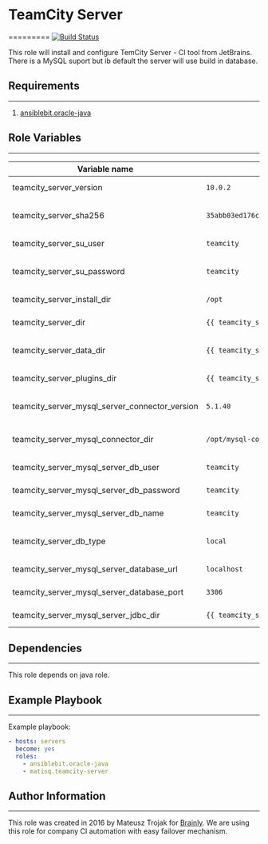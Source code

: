 # TeamCity Server
=========
[![Build Status](https://travis-ci.org/matisku/ansible-teamcity-server.svg?branch=master)](https://travis-ci.org/matisku/ansible-teamcity-server)

This role will install and configure TemCity Server - CI tool from JetBrains.
There is a MySQL suport but ib default the server will use build in database.

## Requirements
----------------

1. [ansiblebit.oracle-java](https://github.com/ansiblebit/oracle-java)

## Role Variables
----------------

| Variable name                                  | Default value                                                      | Description                      |
|------------------------------------------------|--------------------------------------------------------------------|----------------------------------|
| teamcity_server_version                        | `10.0.2`                                                           | TeamCity version to install      |
| teamcity_server_sha256                         | `35abb03ed176c8326adc86cac17a93412c7248277d9aae422b89be17edff8f97` | sha256 for TeamCity package      |
| teamcity_server_su_user                        | `teamcity`                                                         | Admin user name for TeamCity     |
| teamcity_server_su_password                    | `teamcity`                                                         | Admin user password for TeamCity |
| teamcity_server_install_dir                    | `/opt`                                                             | TeamCity unpack dir              |
| teamcity_server_dir                            | `{{ teamcity_server_install_dir }}/TeamCity`                       | TeamCity install dir             |
| teamcity_server_data_dir                       | `{{ teamcity_server_dir }}/BuildServer`                            | TeamCity data/conf/plugins dir   |
| teamcity_server_plugins_dir                    | `{{ teamcity_server_data_dir }}/plugins`                           | TeamCity plugins dir             |
| teamcity_server_mysql_server_connector_version | `5.1.40`                                                           | MySQL connector version          |
| teamcity_server_mysql_connector_dir            | `/opt/mysql-connector`                                             | MySQL connector install dir      |
| teamcity_server_mysql_server_db_user           | `teamcity`                                                         | TeamCity MySQL user name         |
| teamcity_server_mysql_server_db_password       | `teamcity`                                                         | TeamCity MySQL user password     |
| teamcity_server_mysql_server_db_name           | `teamcity`                                                         | TeamCity MySQL database          |
| teamcity_server_db_type                        | `local`                                                              | Database version: local or mysql |
| teamcity_server_mysql_server_database_url      | `localhost`                                                        | MySQL database URL               |
| teamcity_server_mysql_server_database_port     | `3306`                                                             | MySQL database port              |
| teamcity_server_mysql_server_jdbc_dir          | `{{ teamcity_server_data_dir }}/lib/jdbc`                          | MySQL JDBC driver location       |

## Dependencies
----------------

This role depends on java role.

## Example Playbook
----------------

Example playbook:

```yaml
- hosts: servers
  become: yes 
  roles:
    - ansiblebit.oracle-java 
    - matisq.teamcity-server
```

## Author Information
----------------

This role was created in 2016 by Mateusz Trojak for [Brainly](http://www.brainly.com).
We are using this role for company CI automation with easy failover mechanism.
